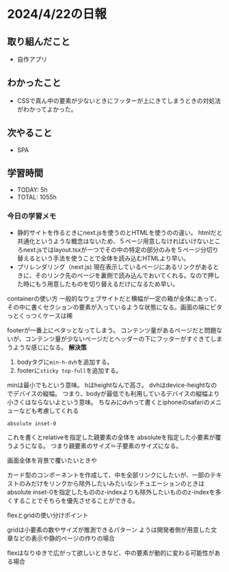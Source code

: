 # 2024/4/22の日報

## 取り組んだこと
- 自作アプリ

## わかったこと
- CSSで真ん中の要素が少ないときにフッターが上にきてしまうときの対処法がわかってよかった。

## 次やること
- SPA

## 学習時間
- TODAY: 5h
- TOTAL: 1055h

### 今日の学習メモ


- 静的サイトを作るときにnext.jsを使うのとHTMLを使うのの違い。
htmlだと共通化というような概念はないため、５ページ用意しなければいけないところnext.jsではlayout.tsxが一つでその中の特定の部分のみを５ページ分切り替えるという手法を使うことで全体を読み込むHTMLより早い。
- プリレンダリング（next.js)
現在表示しているページにあるリンクがあるときに、そのリンク先のページを裏側で読み込んでおいてくれる。なので押した時にもう用意したものを切り替えるだけになるため早い。

containerの使い方
一般的なウェブサイトだと横幅が一定の箱が全体にあって、その中に書くセクションの要素が入っているような状態になる。画面の端にピタっとくっつくケースは稀


footerが一番上にベタッとなってしまう。
コンテンツ量があるページだと問題ないが、コンテンツ量が少ないページだとヘッダーの下にフッターがすぐきてしまうような感じになる。
**解決策**
1. bodyタグに``min-h-dvh``を追加する。
2. footerに``sticky top-full``を追加する。

minは最小でもという意味。
hはheightなんで高さ。
dvhはdevice-heightなのでデバイスの縦幅。
つまり、bodyが最低でも利用しているデバイスの縦幅より小さくはならないよという意味。
ちなみにdvhって書くとiphoneのsafariのメニューなども考慮してくれる



``absolute inset-0``

これを書くとrelativeを指定した親要素の全体を
absoluteを指定した小要素が覆うようになる。
つまり親要素のサイズ＝子要素のサイズになる。

画面全体を背景で覆いたいときや

カード型のコンポーネントを作成して、中を全部リンクにしたいが、一部のテキストのみだけをリンクから除外したいみたいなシチュエーションのときはabsolute inset-0を指定したもののz-indexよりも除外したいもののz-indexを多くすることでそちらを優先させることができる。

flexとgridの使い分けポイント

gridは小要素の数やサイズが推測できるパターン
ようは開発者側が用意した文章などの表示や静的ページの作りの場合

flexはなりゆきで広がって欲しいときなど、中の要素が動的に変わる可能性がある場合
